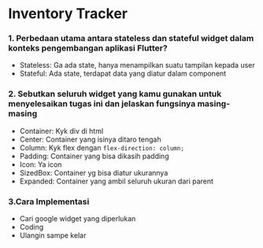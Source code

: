 # Inventory Tracker

### 1. Perbedaan utama antara stateless dan stateful widget dalam konteks pengembangan aplikasi Flutter?

- Stateless: Ga ada state, hanya menampilkan suatu tampilan kepada user
- Stateful: Ada state, terdapat data yang diatur dalam component

### 2. Sebutkan seluruh widget yang kamu gunakan untuk menyelesaikan tugas ini dan jelaskan fungsinya masing-masing

- Container: Kyk div di html
- Center: Container yang isinya ditaro tengah
- Column: Kyk flex dengan `flex-direction: column;`
- Padding: Container yang bisa dikasih padding
- Icon: Ya icon
- SizedBox: Container yg bisa diatur ukurannya
- Expanded: Container yang ambil seluruh ukuran dari parent
  
### 3.Cara Implementasi
- Cari google widget yang diperlukan
- Coding
- Ulangin sampe kelar
